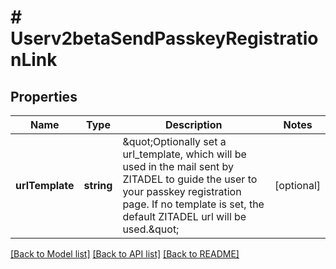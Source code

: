 # # Userv2betaSendPasskeyRegistrationLink

## Properties

Name | Type | Description | Notes
------------ | ------------- | ------------- | -------------
**urlTemplate** | **string** | \&quot;Optionally set a url_template, which will be used in the mail sent by ZITADEL to guide the user to your passkey registration page. If no template is set, the default ZITADEL url will be used.\&quot; | [optional]

[[Back to Model list]](../../README.md#models) [[Back to API list]](../../README.md#endpoints) [[Back to README]](../../README.md)
